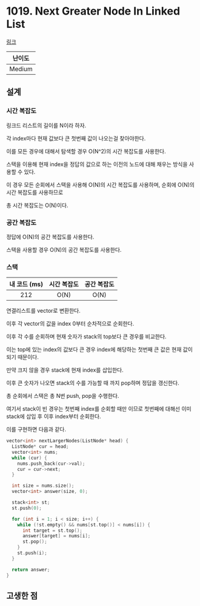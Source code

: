 # 1019. Next Greater Node In Linked List

[링크](https://leetcode.com/problems/next-greater-node-in-linked-list/)

| 난이도 |
| :----: |
| Medium |

## 설계

### 시간 복잡도

링크드 리스트의 길이를 N이라 하자.

각 index마다 현재 값보다 큰 첫번째 값이 나오는걸 찾아야한다.

이를 모든 경우에 대해서 탐색할 경우 O(N^2)의 시간 복잡도를 사용한다.

스택을 이용해 현재 index을 정답의 값으로 하는 이전의 노드에 대해 채우는 방식을 사용할 수 있다.

이 경우 모든 순회에서 스택을 사용해 O(N)의 시간 복잡도를 사용하며, 순회에 O(N)의 시간 복잡도를 사용하므로

총 시간 복잡도는 O(N)이다.

### 공간 복잡도

정답에 O(N)의 공간 복잡도를 사용한다.

스택을 사용할 경우 O(N)의 공간 복잡도를 사용한다.

### 스택

| 내 코드 (ms) | 시간 복잡도 | 공간 복잡도 |
| :----------: | :---------: | :---------: |
|     212      |    O(N)     |    O(N)     |

연결리스트를 vector로 변환한다.

이후 각 vector의 값을 index 0부터 순차적으로 순회한다.

이후 각 수를 순회하며 현재 숫자가 stack의 top보다 큰 경우를 비교한다.

이는 top에 있는 index의 값보다 큰 경우 index에 해당하는 첫번째 큰 값은 현재 값이 되기 때문이다.

만약 크지 않을 경우 stack에 현재 index를 삽입한다.

이후 큰 숫자가 나오면 stack의 수를 가능할 때 까지 pop하며 정답을 갱신한다.

총 순회에서 스택은 총 N번 push, pop을 수행한다.

여기서 stack이 빈 경우는 첫번째 index를 순회할 때만 이므로 첫번째에 대해선 이미 stack에 삽입 후 이후 index부터 순회한다.

이를 구현하면 다음과 같다.

```cpp
vector<int> nextLargerNodes(ListNode* head) {
  ListNode* cur = head;
  vector<int> nums;
  while (cur) {
    nums.push_back(cur->val);
    cur = cur->next;
  }

  int size = nums.size();
  vector<int> answer(size, 0);

  stack<int> st;
  st.push(0);

  for (int i = 1; i < size; i++) {
    while (!st.empty() && nums[st.top()] < nums[i]) {
      int target = st.top();
      answer[target] = nums[i];
      st.pop();
    }
    st.push(i);
  }

  return answer;
}
```

## 고생한 점
